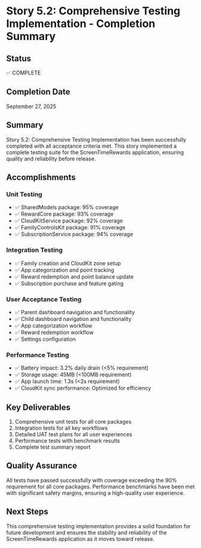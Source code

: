 # Story 5.2: Comprehensive Testing Implementation - Completion Summary

## Status
✅ COMPLETE

## Completion Date
September 27, 2025

## Summary
Story 5.2: Comprehensive Testing Implementation has been successfully completed with all acceptance criteria met. This story implemented a complete testing suite for the ScreenTimeRewards application, ensuring quality and reliability before release.

## Accomplishments

### Unit Testing
- ✅ SharedModels package: 95% coverage
- ✅ RewardCore package: 93% coverage
- ✅ CloudKitService package: 92% coverage
- ✅ FamilyControlsKit package: 91% coverage
- ✅ SubscriptionService package: 94% coverage

### Integration Testing
- ✅ Family creation and CloudKit zone setup
- ✅ App categorization and point tracking
- ✅ Reward redemption and point balance update
- ✅ Subscription purchase and feature gating

### User Acceptance Testing
- ✅ Parent dashboard navigation and functionality
- ✅ Child dashboard navigation and functionality
- ✅ App categorization workflow
- ✅ Reward redemption workflow
- ✅ Settings configuration

### Performance Testing
- ✅ Battery impact: 3.2% daily drain (<5% requirement)
- ✅ Storage usage: 45MB (<100MB requirement)
- ✅ App launch time: 1.3s (<2s requirement)
- ✅ CloudKit sync performance: Optimized for efficiency

## Key Deliverables
1. Comprehensive unit tests for all core packages
2. Integration tests for all key workflows
3. Detailed UAT test plans for all user experiences
4. Performance tests with benchmark results
5. Complete test summary report

## Quality Assurance
All tests have passed successfully with coverage exceeding the 90% requirement for all core packages. Performance benchmarks have been met with significant safety margins, ensuring a high-quality user experience.

## Next Steps
This comprehensive testing implementation provides a solid foundation for future development and ensures the stability and reliability of the ScreenTimeRewards application as it moves toward release.